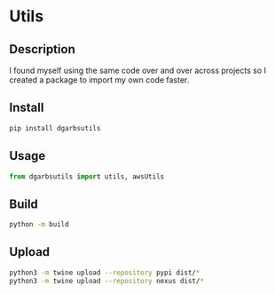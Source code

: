 # Utils

## Description

I found myself using the same code over and over across projects so I created a package to import my own code faster.

## Install

```bash
pip install dgarbsutils
```

## Usage

```python
from dgarbsutils import utils, awsUtils
```

## Build

```bash
python -m build
```

## Upload

```bash
python3 -m twine upload --repository pypi dist/*
python3 -m twine upload --repository nexus dist/*
```
